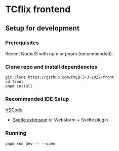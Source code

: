 # TCflix frontend

## Setup for development

### Prerequisites

Recent NodeJS with npm or pnpm (recommended).

### Clone repo and install dependencies

```shell
git clone https://github.com/PWEB-3-3-2022/front
cd front
pnpm install
```

### Recommended IDE Setup

[VSCode](https://code.visualstudio.com/)
+ [Svelte extension](https://marketplace.visualstudio.com/items?itemName=svelte.svelte-vscode) or Webstorm + Svelte
plugin

### Running

```shell
pnpm run dev -- --open
```
